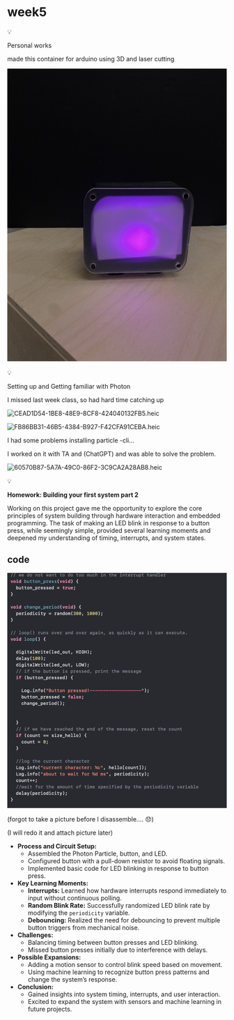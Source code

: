 # week5

<aside>
💡

Personal works

</aside>

made this container for arduino using 3D and laser cutting

![A7757580-CBB9-429C-AC0B-3D8303C78976_1_102_o.jpeg](week5%2011249e84537580e2817be4ab35955a29/A7757580-CBB9-429C-AC0B-3D8303C78976_1_102_o.jpeg)

<aside>
💡

Setting up and Getting familiar with Photon

</aside>

I missed last week class, so had hard time catching up

![CEAD1D54-1BE8-48E9-8CF8-424040132FB5.heic](week5%2011249e84537580e2817be4ab35955a29/CEAD1D54-1BE8-48E9-8CF8-424040132FB5.heic)

![FB86BB31-46B5-4384-B927-F42CFA91CEBA.heic](week5%2011249e84537580e2817be4ab35955a29/FB86BB31-46B5-4384-B927-F42CFA91CEBA.heic)

I had some problems installing particle -cli… 

I worked on it with TA and (ChatGPT) and was able to solve the problem. 

![60570B87-5A7A-49C0-86F2-3C9CA2A28AB8.heic](week5%2011249e84537580e2817be4ab35955a29/60570B87-5A7A-49C0-86F2-3C9CA2A28AB8.heic)

<aside>
💡

**Homework: Building your first system part 2**

</aside>

Working on this project gave me the opportunity to explore the core principles of system building through hardware interaction and embedded programming. The task of making an LED blink in response to a button press, while seemingly simple, provided several learning moments and deepened my understanding of timing, interrupts, and system states.

## code

![image.png](week5%2011249e84537580e2817be4ab35955a29/image.png)

(forgot to take a picture before I disassemble…. 😞)

(I will redo it and attach picture later)

- **Process and Circuit Setup:**
    - Assembled the Photon Particle, button, and LED.
    - Configured button with a pull-down resistor to avoid floating signals.
    - Implemented basic code for LED blinking in response to button press.
- **Key Learning Moments:**
    - **Interrupts:** Learned how hardware interrupts respond immediately to input without continuous polling.
    - **Random Blink Rate:** Successfully randomized LED blink rate by modifying the `periodicity` variable.
    - **Debouncing:** Realized the need for debouncing to prevent multiple button triggers from mechanical noise.
- **Challenges:**
    - Balancing timing between button presses and LED blinking.
    - Missed button presses initially due to interference with delays.
- **Possible Expansions:**
    - Adding a motion sensor to control blink speed based on movement.
    - Using machine learning to recognize button press patterns and change the system’s response.
- **Conclusion:**
    - Gained insights into system timing, interrupts, and user interaction.
    - Excited to expand the system with sensors and machine learning in future projects.
